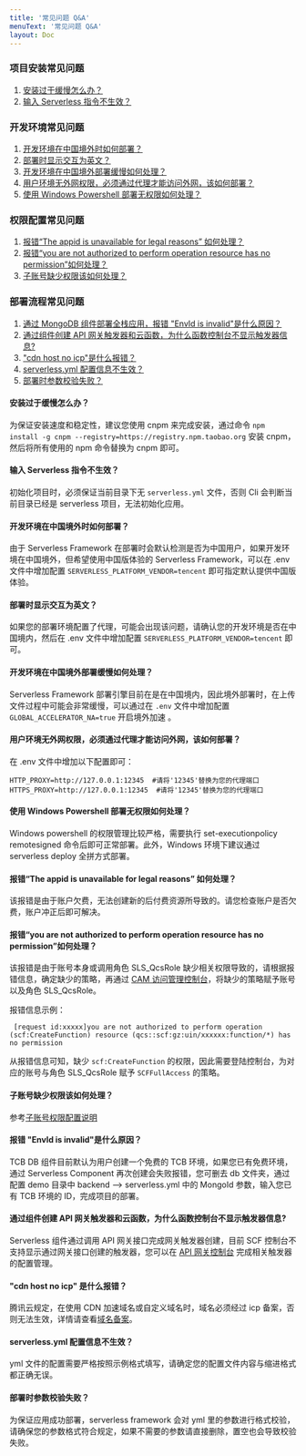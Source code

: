 ```yaml
---
title: '常见问题 Q&A'
menuText: '常见问题 Q&A'
layout: Doc
---
```

### 项目安装常见问题
1. [安装过于缓慢怎么办？](#install-1)
2. [输入 Serverless 指令不生效？](#install-2)

### 开发环境常见问题

1. [开发环境在中国境外时如何部署？](#1)
2. [部署时显示交互为英文？](#2)
3. [开发环境在中国境外部署缓慢如何处理？](#3)
4. [用户环境无外网权限，必须通过代理才能访问外网，该如何部署？](#4)
5. [使用 Windows Powershell 部署无权限如何处理？](#5)

### 权限配置常见问题
1. [报错“The appid is unavailable for legal reasons” 如何处理？](#cre-1)
2. [报错“you are not authorized to perform operation resource has no permission”如何处理？](#cre-2)
3. [子账号缺少权限该如何处理？](#cre-3)

### 部署流程常见问题
1. [通过 MongoDB 组件部署全栈应用，报错 "EnvId is invalid"是什么原因？](#deploy-1)
2. [通过组件创建 API 网关触发器和云函数，为什么函数控制台不显示触发器信息?](#deploy-2)
3. ["cdn host no icp"是什么报错？](#deploy-3)
4. [serverless.yml 配置信息不生效？](#deploy-4)
5. [部署时参数校验失败？](#deploy-5)




<span id="install-1"></span>
#### 安装过于缓慢怎么办？
为保证安装速度和稳定性，建议您使用 cnpm 来完成安装，通过命令 `npm install -g cnpm --registry=https://registry.npm.taobao.org` 安装 cnpm，然后将所有使用的 npm 命令替换为 cnpm 即可。

<span id="install-2"></span>
#### 输入 Serverless 指令不生效？
初始化项目时，必须保证当前目录下无 `serverless.yml` 文件，否则 Cli 会判断当前目录已经是 serverless 项目，无法初始化应用。

<span id="1"></span>
#### 开发环境在中国境外时如何部署？
由于 Serverless Framework 在部署时会默认检测是否为中国用户，如果开发环境在中国境外，但希望使用中国版体验的 Serverless Framework，可以在 .env 文件中增加配置 `SERVERLESS_PLATFORM_VENDOR=tencent` 即可指定默认提供中国版体验。

<span id="2"></span>
#### 部署时显示交互为英文？
如果您的部署环境配置了代理，可能会出现该问题，请确认您的开发环境是否在中国境内，然后在 .env 文件中增加配置 `SERVERLESS_PLATFORM_VENDOR=tencent` 即可。

<span id="3"></span>
#### 开发环境在中国境外部署缓慢如何处理？
Serverless Framework 部署引擎目前在是在中国境内，因此境外部署时，在上传文件过程中可能会非常缓慢，可以通过在 `.env` 文件中增加配置 `GLOBAL_ACCELERATOR_NA=true` 开启境外加速 。

<span id="4"></span>
#### 用户环境无外网权限，必须通过代理才能访问外网，该如何部署？
在 .env 文件中增加以下配置即可：
```
HTTP_PROXY=http://127.0.0.1:12345  #请将'12345'替换为您的代理端口
HTTPS_PROXY=http://127.0.0.1:12345  #请将'12345'替换为您的代理端口
```

<span id="5"></span>
#### 使用 Windows Powershell 部署无权限如何处理？
Windows powershell 的权限管理比较严格，需要执行 set-executionpolicy remotesigned 命令后即可正常部署。此外，Windows 环境下建议通过 serverless deploy 全拼方式部署。

<span id="cre-1"></span>
#### 报错“The appid is unavailable for legal reasons” 如何处理？
该报错是由于账户欠费，无法创建新的后付费资源所导致的。请您检查账户是否欠费，账户冲正后即可解决。

<span id="cre-2"></span>
#### 报错“you are not authorized to perform operation resource has no permission”如何处理？

该报错是由于账号本身或调用角色 SLS_QcsRole 缺少相关权限导致的，请根据报错信息，确定缺少的策略，再通过 [CAM 访问管理控制台](https://console.cloud.tencent.com/cam)，将缺少的策略赋予账号以及角色 SLS_QcsRole。

报错信息示例：
```
 [request id:xxxxx]you are not authorized to perform operation (scf:CreateFunction) resource (qcs::scf:gz:uin/xxxxxx:function/*) has no permission
```
从报错信息可知，缺少 `scf:CreateFunction` 的权限，因此需要登陆控制台，为对应的账号与角色 SLS_QcsRole 赋予 `SCFFullAccess` 的策略。

<span id="cre-3"></span>
#### 子账号缺少权限该如何处理？
参考[子账号权限配置说明](https://github.com/AprilJC/Serverless-Framework-Docs/blob/main/docs/%E5%BF%AB%E9%80%9F%E5%85%A5%E9%97%A8/%E6%9D%83%E9%99%90%E9%85%8D%E7%BD%AE%E8%AF%B4%E6%98%8E.md#%E5%AD%90%E8%B4%A6%E5%8F%B7%E6%9D%83%E9%99%90%E9%85%8D%E7%BD%AE)


<span id="deploy-1"></span>
#### 报错 "EnvId is invalid"是什么原因？
TCB DB 组件目前默认为用户创建一个免费的 TCB 环境，如果您已有免费环境，通过 Serverless Component 再次创建会失败报错，您可删去 db 文件夹，通过配置 demo 目录中 backend --> serverless.yml 中的 MongoId 参数，输入您已有 TCB 环境的 ID，完成项目的部署。

<span id="deploy-2"></span>
#### 通过组件创建 API 网关触发器和云函数，为什么函数控制台不显示触发器信息?

Serverless 组件通过调用 API 网关接口完成网关触发器创建，目前 SCF 控制台不支持显示通过网关接口创建的触发器，您可以在 [API 网关控制台](https://console.cloud.tencent.com/apigateway/index) 完成相关触发器的配置管理。

<span id="deploy-3"></span>
#### "cdn host no icp" 是什么报错？
腾讯云规定，在使用 CDN 加速域名或自定义域名时，域名必须经过 icp 备案，否则无法生效，详情请查看[域名备案](https://cloud.tencent.com/document/product/243/37402)。

<span id="deploy-4"></span>
#### serverless.yml 配置信息不生效？
yml 文件的配置需要严格按照示例格式填写，请确定您的配置文件内容与缩进格式都正确无误。

<span id="deploy-5"></span>
#### 部署时参数校验失败？
为保证应用成功部署，serverless framework 会对 yml 里的参数进行格式校验，请确保您的参数格式符合规定，如果不需要的参数请直接删除，置空也会导致校验失败。